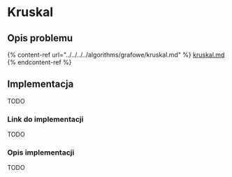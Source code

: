 # Kruskal

## Opis problemu

{% content-ref url="../../../../algorithms/grafowe/kruskal.md" %}
[kruskal.md](../../../../algorithms/grafowe/kruskal.md)
{% endcontent-ref %}

## Implementacja

TODO

### Link do implementacji

TODO

### Opis implementacji

TODO
